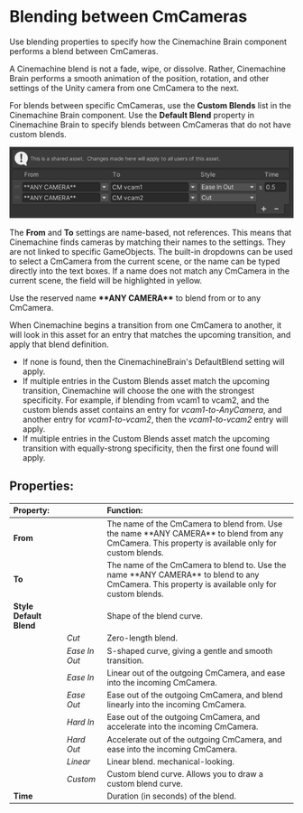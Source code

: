 # Blending between CmCameras

Use blending properties to specify how the Cinemachine Brain component performs a blend between CmCameras.

A Cinemachine blend is not a fade, wipe, or dissolve. Rather, Cinemachine Brain performs a smooth animation of the position, rotation, and other settings of the Unity camera from one CmCamera to the next.

For blends between specific CmCameras, use the __Custom Blends__ list in the Cinemachine Brain component. Use the __Default Blend__ property in Cinemachine Brain to specify blends between CmCameras that do not have custom blends.

![Custom Blends list in Cinemachine Brain](images/CinemachineCustomBlends.png)

The __From__ and __To__ settings are name-based, not references. This means that Cinemachine finds cameras by matching their names to the settings. They are not linked to specific GameObjects.  The built-in dropdowns can be used to select a CmCamera from the current scene, or the name can be typed directly into the text boxes.  If a name does not match any CmCamera in the current scene, the field will be highlighted in yellow.

Use the reserved name **\*\*ANY CAMERA\*\*** to blend from or to any CmCamera.

When Cinemachine begins a transition from one CmCamera to another, it will look in this asset for an entry that matches the upcoming transition, and apply that blend definition.  

- If none is found, then the CinemachineBrain's DefaultBlend setting will apply.  
- If multiple entries in the Custom Blends asset match the upcoming transition, Cinemachine will choose the one with the strongest specificity. For example, if blending from vcam1 to vcam2, and the custom blends asset contains an entry for _vcam1-to-AnyCamera_, and another entry for _vcam1-to-vcam2_, then the _vcam1-to-vcam2_ entry will apply.
- If multiple entries in the Custom Blends asset match the upcoming transition with equally-strong specificity, then the first one found will apply.

## Properties:

| **Property:** || **Function:** |
|:---|:---|:---|
| __From__ || The name of the CmCamera to blend from. Use the name \*\*ANY CAMERA\*\* to blend from any CmCamera. This property is available only for custom blends. |
| __To__ || The name of the CmCamera to blend to. Use the name \*\*ANY CAMERA\*\* to blend to any CmCamera. This property is available only for custom blends. |
| __Style Default Blend__ || Shape of the blend curve. |
| | _Cut_ | Zero-length blend. |
| | _Ease In Out_ | S-shaped curve, giving a gentle and smooth transition. |
| | _Ease In_ | Linear out of the outgoing CmCamera, and ease into the incoming CmCamera. |
| | _Ease Out_ | Ease out of the outgoing CmCamera, and blend linearly into the incoming CmCamera. |
| | _Hard In_ | Ease out of the outgoing CmCamera, and accelerate into the incoming CmCamera. |
| | _Hard Out_ | Accelerate out of the outgoing CmCamera, and ease into the incoming CmCamera. |
| | _Linear_ | Linear blend. mechanical-looking. |
| | _Custom_ | Custom blend curve. Allows you to draw a custom blend curve. |
| __Time__ || Duration (in seconds) of the blend. |


